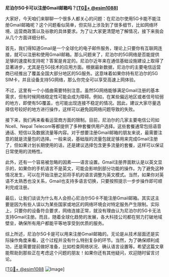 **尼泊尔5G卡可以注册Gmail邮箱吗？[[TG💪+ @esim1088](https://t.me/s/esim1088)]**

大家好，今天咱们来聊聊一个很多人都关心的问题：在尼泊尔使用5G卡能不能注册Gmail邮箱呢？这个问题看似简单，但实际上涉及到了很多细节，比如网络环境、运营商政策以及谷歌的具体要求。为了让大家更清楚地了解情况，接下来我会从几个方面详细分析。

首先，我们得知道Gmail是一个全球化的电子邮件服务，理论上只要你有互联网连接，就可以注册和使用Gmail邮箱。那么问题来了，尼泊尔的5G网络是否能提供足够的速度和支持呢？答案是肯定的。尼泊尔近年来在通信基础设施建设上取得了显著进步，尤其是在5G技术的应用方面。根据最新数据，尼泊尔的主要电信运营商已经推出了覆盖全国大部分地区的5G服务。这意味着如果你持有尼泊尔的5G SIM卡，并且设备支持5G网络，那么你完全可以享受高速上网体验。

不过，这里有一个小插曲需要特别注意。虽然5G网络能够满足Gmail注册的基本需求，但有时候网络稳定性可能会成为障碍。例如，在某些偏远地区或者信号较弱的地方，即使有5G覆盖，也可能出现连接不稳定的情况。因此，建议大家尽量选择信号较好的地方进行操作，这样可以避免因网络问题导致的失败。

接下来，我们再来看看运营商方面的限制。目前，尼泊尔的几家主要电信公司如Ncell、Nepal Telecom等都提供了多种套餐供用户选择。这些套餐通常包括语音通话、短信以及数据流量等内容。对于想要注册Gmail邮箱的朋友来说，最需要注意的就是流量包的选择。一般来说，基础版的流量包就足够用来完成Gmail注册了，但如果计划长期使用的话，还是建议选择包含更多流量的套餐，这样可以保证日常使用的流畅性。

此外，还有一个容易被忽略的因素——语言设置。Gmail注册界面默认是以英文显示的，如果你的手机语言不是英文，可能会影响到部分功能的操作。为了避免这种情况发生，可以在开始注册之前将手机的语言调整为英文模式。当然，如果你对英语不太熟悉也没关系，Gmail也支持多语言切换，只要按照提示一步步操作即可顺利完成注册。

最后，让我们谈谈为什么有人会担心尼泊尔5G卡不能注册Gmail邮箱。其实这主要是因为有些人误以为某些国家或地区的网络环境会对特定服务产生限制。实际上，只要你的设备符合要求，网络连接正常，就没有理由认为尼泊尔的5G卡无法支持Gmail注册。而且，随着全球化趋势的发展，各大科技公司都在努力打破地域壁垒，确保所有用户都能平等地享受到优质的服务。

综上所述，尼泊尔5G卡是可以用来注册Gmail邮箱的。无论是从技术层面还是实际操作角度来看，这个过程并没有什么特别复杂的环节。当然，为了确保顺利成功，还是需要提前做好准备，比如检查网络状况、确认语言设置等。希望这篇文章能帮助到那些正在考虑这个问题的朋友！如果你还有其他疑问，欢迎随时留言讨论。

[[TG💪+ @esim1088](https://t.me/s/esim1088) ![Image](https://i.postimg.cc/4NQfJmqS/Snipaste-2025-05-13-00-14-12.png)]